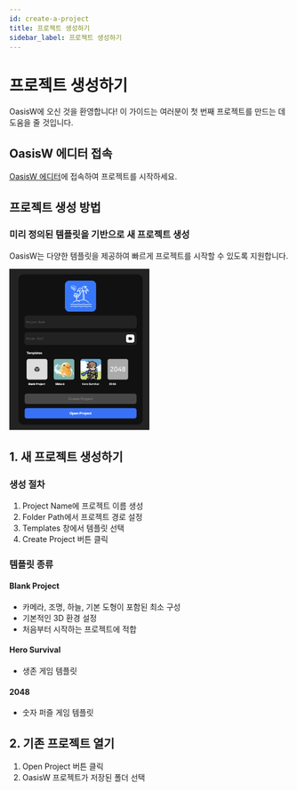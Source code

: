 ```yaml
---
id: create-a-project
title: 프로젝트 생성하기
sidebar_label: 프로젝트 생성하기
---
```


# 프로젝트 생성하기

OasisW에 오신 것을 환영합니다! 이 가이드는 여러분이 첫 번째 프로젝트를 만드는 데 도움을 줄 것입니다.

## OasisW 에디터 접속

[OasisW 에디터](https://editor.oasisserver.link/)에 접속하여 프로젝트를 시작하세요.

## 프로젝트 생성 방법

### 미리 정의된 템플릿을 기반으로 새 프로젝트 생성

OasisW는 다양한 템플릿을 제공하여 빠르게 프로젝트를 시작할 수 있도록 지원합니다.

<img src="/img/usage-guide/create_project.png" alt="프로젝트 생성 화면" width="50%" />

## 1. 새 프로젝트 생성하기

### 생성 절차

1. Project Name에 프로젝트 이름 생성
2. Folder Path에서 프로젝트 경로 설정
3. Templates 창에서 템플릿 선택
4. Create Project 버튼 클릭

### 템플릿 종류

#### **Blank Project**
- 카메라, 조명, 하늘, 기본 도형이 포함된 최소 구성
- 기본적인 3D 환경 설정
- 처음부터 시작하는 프로젝트에 적합

<!-- #### **Sliduck**
- 슬라이딩 게임 템플릿 -->

#### **Hero Survival**
- 생존 게임 템플릿

#### **2048**
- 숫자 퍼즐 게임 템플릿

## 2. 기존 프로젝트 열기

1. Open Project 버튼 클릭
2. OasisW 프로젝트가 저장된 폴더 선택
